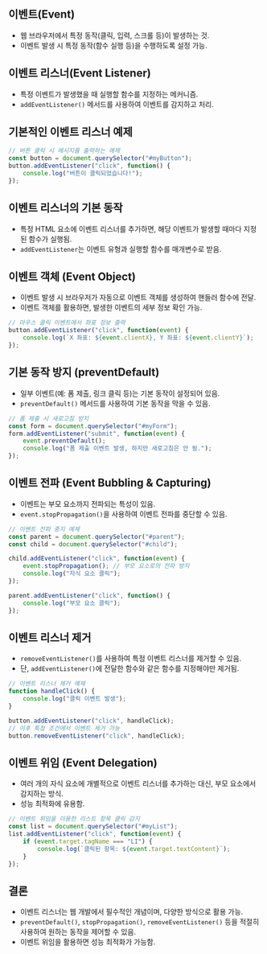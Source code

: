 ## 이벤트(Event)
- 웹 브라우저에서 특정 동작(클릭, 입력, 스크롤 등)이 발생하는 것.
- 이벤트 발생 시 특정 동작(함수 실행 등)을 수행하도록 설정 가능.

## 이벤트 리스너(Event Listener)
- 특정 이벤트가 발생했을 때 실행할 함수를 지정하는 메커니즘.
- `addEventListener()` 메서드를 사용하여 이벤트를 감지하고 처리.

## 기본적인 이벤트 리스너 예제

```javascript
// 버튼 클릭 시 메시지를 출력하는 예제
const button = document.querySelector("#myButton");
button.addEventListener("click", function() {
    console.log("버튼이 클릭되었습니다!");
});
```

## 이벤트 리스너의 기본 동작
- 특정 HTML 요소에 이벤트 리스너를 추가하면, 해당 이벤트가 발생할 때마다 지정된 함수가 실행됨.
- `addEventListener`는 이벤트 유형과 실행할 함수를 매개변수로 받음.

## 이벤트 객체 (Event Object)
- 이벤트 발생 시 브라우저가 자동으로 이벤트 객체를 생성하여 핸들러 함수에 전달.
- 이벤트 객체를 활용하면, 발생한 이벤트의 세부 정보 확인 가능.

```javascript
// 마우스 클릭 이벤트에서 좌표 정보 출력
button.addEventListener("click", function(event) {
    console.log(`X 좌표: ${event.clientX}, Y 좌표: ${event.clientY}`);
});
```

## 기본 동작 방지 (preventDefault)
- 일부 이벤트(예: 폼 제출, 링크 클릭 등)는 기본 동작이 설정되어 있음.
- `preventDefault()` 메서드를 사용하여 기본 동작을 막을 수 있음.

```javascript
// 폼 제출 시 새로고침 방지
const form = document.querySelector("#myForm");
form.addEventListener("submit", function(event) {
    event.preventDefault();
    console.log("폼 제출 이벤트 발생, 하지만 새로고침은 안 됨.");
});
```

## 이벤트 전파 (Event Bubbling & Capturing)
- 이벤트는 부모 요소까지 전파되는 특성이 있음.
- `event.stopPropagation()`을 사용하여 이벤트 전파를 중단할 수 있음.

```javascript
// 이벤트 전파 중지 예제
const parent = document.querySelector("#parent");
const child = document.querySelector("#child");

child.addEventListener("click", function(event) {
    event.stopPropagation(); // 부모 요소로의 전파 방지
    console.log("자식 요소 클릭");
});

parent.addEventListener("click", function() {
    console.log("부모 요소 클릭");
});
```

## 이벤트 리스너 제거
- `removeEventListener()`를 사용하여 특정 이벤트 리스너를 제거할 수 있음.
- 단, `addEventListener()`에 전달한 함수와 같은 함수를 지정해야만 제거됨.

```javascript
// 이벤트 리스너 제거 예제
function handleClick() {
    console.log("클릭 이벤트 발생");
}

button.addEventListener("click", handleClick);
// 이후 특정 조건에서 이벤트 제거 가능
button.removeEventListener("click", handleClick);
```

## 이벤트 위임 (Event Delegation)
- 여러 개의 자식 요소에 개별적으로 이벤트 리스너를 추가하는 대신, 부모 요소에서 감지하는 방식.
- 성능 최적화에 유용함.

```javascript
// 이벤트 위임을 이용한 리스트 항목 클릭 감지
const list = document.querySelector("#myList");
list.addEventListener("click", function(event) {
    if (event.target.tagName === "LI") {
        console.log(`클릭된 항목: ${event.target.textContent}`);
    }
});
```

##  결론
- 이벤트 리스너는 웹 개발에서 필수적인 개념이며, 다양한 방식으로 활용 가능.
- `preventDefault()`, `stopPropagation()`, `removeEventListener()` 등을 적절히 사용하여 원하는 동작을 제어할 수 있음.
- 이벤트 위임을 활용하면 성능 최적화가 가능함.
